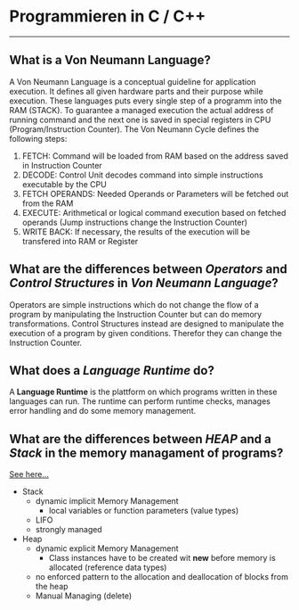 # Programmieren in C / C++
----------------------------

## What is a Von Neumann Language?

A Von Neumann Language is a conceptual guideline for application execution. It defines all given hardware parts and their purpose while execution. These languages puts every single step of a programm into the RAM (STACK). To guarantee a managed execution the actual address of running command and the next one is saved in special registers in CPU (Program/Instruction Counter). The Von Neumann Cycle defines the following steps:

1. FETCH: Command will be loaded from RAM based on the address saved in Instruction Counter
2. DECODE: Control Unit decodes command into simple instructions executable by the CPU
3. FETCH OPERANDS: Needed Operands or Parameters will be fetched out from the RAM
4. EXECUTE: Arithmetical or logical command execution based on fetched operands (Jump instructions change the Instruction Counter)
5. WRITE BACK: If necessary, the results of the execution will be transfered into RAM or Register

## What are the differences between *Operators* and *Control Structures* in *Von Neumann Language*?

Operators are simple instructions which do not change the flow of a program by manipulating the Instruction Counter but can do memory transformations. Control Structures instead are designed to manipulate the execution of a program by given conditions. Therefor they can change the Instruction Counter.

## What does a *Language Runtime* do?

A **Language Runtime** is the plattform on which programs written in these languages can run. The runtime can perform runtime checks, manages error handling and do some memory management.

## What are the differences between *HEAP* and a *Stack* in the memory managament of programs?

[See here...](http://stackoverflow.com/questions/79923/what-and-where-are-the-stack-and-heap)



* Stack
  * dynamic implicit Memory Management
    * local variables or function parameters (value types)
  * LIFO
  * strongly managed
* Heap
  * dynamic explicit Memory Management 
    * Class instances have to be created wit **new** before memory is allocated (reference data types)
  * no enforced pattern to the allocation and deallocation of blocks from the heap
  * Manual Managing (delete)



